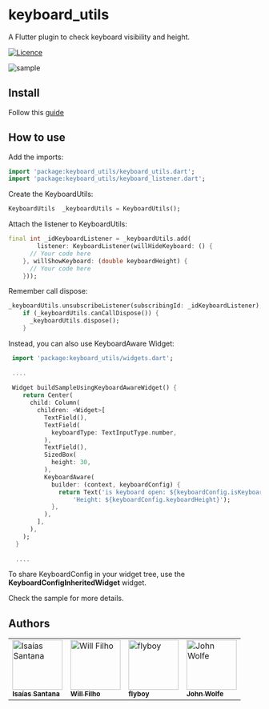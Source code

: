 # keyboard_utils

A Flutter plugin to check keyboard visibility and height.

[![Licence](https://img.shields.io/dub/l/vibe-d.svg?maxAge=2592000)](https://opensource.org/licenses/MIT)

![sample](https://i.imgur.com/OgictdS.gif)

## Install

Follow this [guide](https://pub.dev/packages/keyboard_utils/install) 

## How to use

Add the imports:
```dart
import 'package:keyboard_utils/keyboard_utils.dart';
import 'package:keyboard_utils/keyboard_listener.dart';
```
Create the KeyboardUtils:
```dart
KeyboardUtils  _keyboardUtils = KeyboardUtils();
```

Attach the listener to KeyboardUtils:

```dart
final int _idKeyboardListener = _keyboardUtils.add(
        listener: KeyboardListener(willHideKeyboard: () {
      // Your code here
    }, willShowKeyboard: (double keyboardHeight) {
      // Your code here
    }));
```

Remember call dispose:
```dart
_keyboardUtils.unsubscribeListener(subscribingId: _idKeyboardListener);
    if (_keyboardUtils.canCallDispose()) {
      _keyboardUtils.dispose();
    }
```

Instead, you can also use KeyboardAware Widget:

```dart
 import 'package:keyboard_utils/widgets.dart';
 
 ....
 
 Widget buildSampleUsingKeyboardAwareWidget() {
    return Center(
      child: Column(
        children: <Widget>[
          TextField(),
          TextField(
            keyboardType: TextInputType.number,
          ),
          TextField(),
          SizedBox(
            height: 30,
          ),
          KeyboardAware(
            builder: (context, keyboardConfig) {
              return Text('is keyboard open: ${keyboardConfig.isKeyboardOpen}\n'
                  'Height: ${keyboardConfig.keyboardHeight}');
            },
          ),
        ],
      ),
    );
  }
  
  ....
```

To share KeyboardConfig in your widget tree, use the **KeyboardConfigInheritedWidget** widget.

Check the sample for more details.

## Authors

<table>
  <tr>
    <td text-align="center"><a href="https://github.com/IsaiasSantana"><img src="https://avatars3.githubusercontent.com/u/18197600?s=460&v=4" width="100px;" alt="Isaías Santana"/><br /><sub><b>Isaías Santana</b></sub></a></td>
    <td text-align="center"><a href="https://github.com/wilfilho"><img src="https://avatars2.githubusercontent.com/u/4473670?s=400&v=4" width="100px;" alt="Will Filho"/><br /><sub><b>Will Filho</b></sub></a></td>
    <td text-align="center"><a href="https://github.com/hello-coder-xu"><img src="https://avatars.githubusercontent.com/u/19924225?s=400&v=4" width="100px;" alt="flyboy"/><br /><sub><b>flyboy</b></sub></a></td>
    <td text-align="center"><a href="https://github.com/wolfe719"><img src="https://avatars.githubusercontent.com/u/1915771?s=400&v=4" width="100px;" alt="John Wolfe"/><br /><sub><b>John Wolfe</b></sub></a></td>
 </tr>
</table>
